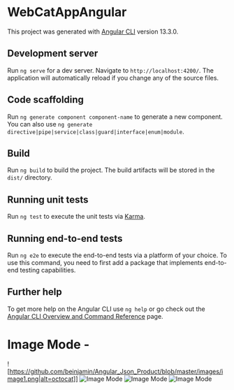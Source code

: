 # WebCatAppAngular

This project was generated with [Angular CLI](https://github.com/angular/angular-cli) version 13.3.0.

## Development server

Run `ng serve` for a dev server. Navigate to `http://localhost:4200/`. The application will automatically reload if you change any of the source files.

## Code scaffolding

Run `ng generate component component-name` to generate a new component. You can also use `ng generate directive|pipe|service|class|guard|interface|enum|module`.

## Build

Run `ng build` to build the project. The build artifacts will be stored in the `dist/` directory.

## Running unit tests

Run `ng test` to execute the unit tests via [Karma](https://karma-runner.github.io).

## Running end-to-end tests

Run `ng e2e` to execute the end-to-end tests via a platform of your choice. To use this command, you need to first add a package that implements end-to-end testing capabilities.

## Further help

To get more help on the Angular CLI use `ng help` or go check out the [Angular CLI Overview and Command Reference](https://angular.io/cli) page.


# Image Mode -

![https://github.com/beinjamin/Angular_Json_Product/blob/master/images/image1.png|alt=octocat]]
![Image Mode](https://github.com/arjunkhetia/Object-Detection/blob/master/src/assets/image2.png "Image Mode")
![Image Mode](https://github.com/arjunkhetia/Object-Detection/blob/master/src/assets/image3.png "Image Mode")
![Image Mode](https://github.com/arjunkhetia/Object-Detection/blob/master/src/assets/image5.png "Image Mode")
